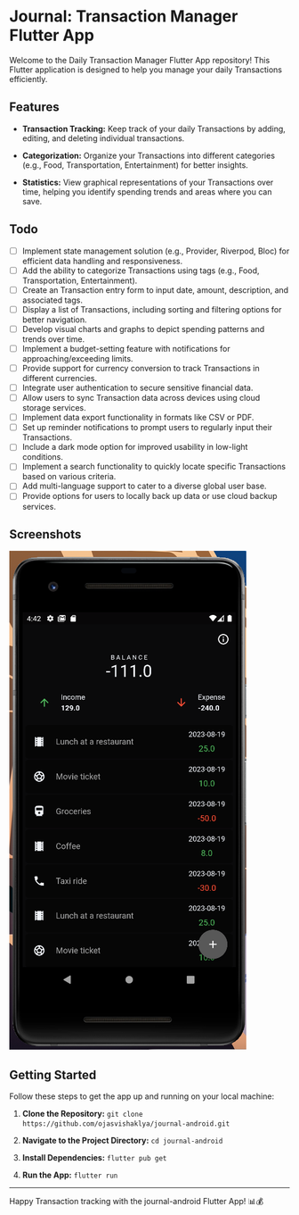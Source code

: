 # Journal: Transaction Manager Flutter App 

Welcome to the Daily Transaction Manager Flutter App repository! This Flutter application is designed to help you manage your daily Transactions efficiently.

## Features

- **Transaction Tracking:** Keep track of your daily Transactions by adding, editing, and deleting individual transactions.

- **Categorization:** Organize your Transactions into different categories (e.g., Food, Transportation, Entertainment) for better insights.

- **Statistics:** View graphical representations of your Transactions over time, helping you identify spending trends and areas where you can save.

## Todo

- [ ] Implement state management solution (e.g., Provider, Riverpod, Bloc) for efficient data handling and responsiveness.
- [ ] Add the ability to categorize Transactions using tags (e.g., Food, Transportation, Entertainment).
- [ ] Create an Transaction entry form to input date, amount, description, and associated tags.
- [ ] Display a list of Transactions, including sorting and filtering options for better navigation.
- [ ] Develop visual charts and graphs to depict spending patterns and trends over time.
- [ ] Implement a budget-setting feature with notifications for approaching/exceeding limits.
- [ ] Provide support for currency conversion to track Transactions in different currencies.
- [ ] Integrate user authentication to secure sensitive financial data.
- [ ] Allow users to sync Transaction data across devices using cloud storage services.
- [ ] Implement data export functionality in formats like CSV or PDF.
- [ ] Set up reminder notifications to prompt users to regularly input their Transactions.
- [ ] Include a dark mode option for improved usability in low-light conditions.
- [ ] Implement a search functionality to quickly locate specific Transactions based on various criteria.
- [ ] Add multi-language support to cater to a diverse global user base.
- [ ] Provide options for users to locally back up data or use cloud backup services.

## Screenshots

![App Screenshot 1](/screenshots/img.png)

## Getting Started

Follow these steps to get the app up and running on your local machine:

1. **Clone the Repository:** `git clone https://github.com/ojasvishaklya/journal-android.git`

2. **Navigate to the Project Directory:** `cd journal-android`

3. **Install Dependencies:** `flutter pub get`

4. **Run the App:** `flutter run`

---

Happy Transaction tracking with the journal-android Flutter App! 📊💰
